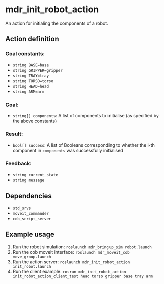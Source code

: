 # mdr_init_robot_action

An action for initialing the components of a robot.

## Action definition

### Goal constants:

* ``string BASE=base``
* ``string GRIPPER=gripper``
* ``string TRAY=tray``
* ``string TORSO=torso``
* ``string HEAD=head``
* ``string ARM=arm``

### Goal:

* ``string[] components``: A list of components to initialise (as specified by the above constants)

### Result:

* ``bool[] success``: A list of Booleans corresponding to whether the i-th component in ``components`` was successfully initialised

### Feedback:

* ``string current_state``
* ``string message``

## Dependencies

* ``std_srvs``
* ``moveit_commander``
* ``cob_script_server``

## Example usage

1. Run the robot simulation: ``roslaunch mdr_bringup_sim robot.launch``
2. Run the cob moveit interface: ``roslaunch mdr_moveit_cob move_group.launch``
3. Run the action server: ``roslaunch mdr_init_robot_action init_robot.launch``
4. Run the client example: ``rosrun mdr_init_robot_action init_robot_action_client_test head torso gripper base tray arm``
